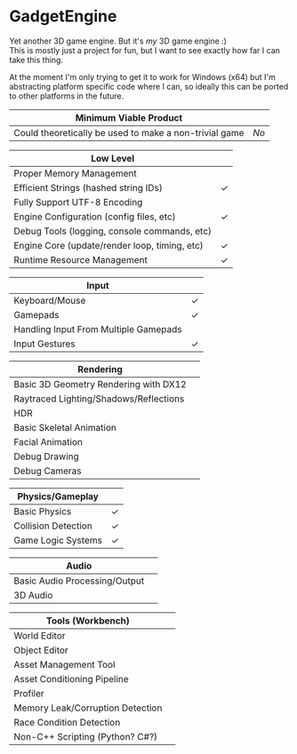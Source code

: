 # GadgetEngine

Yet another 3D game engine. But it's *my* 3D game engine :)  
This is mostly just a project for fun, but I want to see exactly how far I can take this thing.

At the moment I'm only trying to get it to work for Windows (x64) but I'm abstracting platform specific code where I can, so ideally this can be ported to other platforms in the future.

| Minimum Viable Product |  |
|-------------------------------------------------------------|--|
| Could theoretically be used to make a non-trivial game | *No* |

| Low Level |  |
|-------------------------------------------------------------|--|
| Proper Memory Management  |  |
| Efficient Strings (hashed string IDs) | ✓ |
| Fully Support UTF-8 Encoding  |  |
| Engine Configuration (config files, etc)  | ✓ |
| Debug Tools (logging, console commands, etc) |  |
| Engine Core (update/render loop, timing, etc) | ✓ |
| Runtime Resource Management  | ✓ |

| Input |  |
|-------------------------------------------------------------|--|
| Keyboard/Mouse | ✓ |
| Gamepads | ✓ |
| Handling Input From Multiple Gamepads |  |
| Input Gestures | ✓ |

| Rendering |  |
|-------------------------------------------------------------|--|
| Basic 3D Geometry Rendering with DX12  |  |
| Raytraced Lighting/Shadows/Reflections  |  |
| HDR
| Basic Skeletal Animation  |  |
| Facial Animation  |  |
| Debug Drawing  |  |
| Debug Cameras  |  |

| Physics/Gameplay |  |
|-------------------------------------------------------------|--|
| Basic Physics | ✓ |
| Collision Detection | ✓ |
| Game Logic Systems  | ✓ |

| Audio |  |
|-------------------------------------------------------------|--|
| Basic Audio Processing/Output |  |
| 3D Audio  |  |

| Tools (Workbench) |  |
|-------------------------------------------------------------|--|
| World Editor |  |
| Object Editor |  |
| Asset Management Tool  |  |
| Asset Conditioning Pipeline  |  |
| Profiler  |  |
| Memory Leak/Corruption Detection  |  |
| Race Condition Detection  |  |
| Non-C++ Scripting (Python? C#?) |  |
